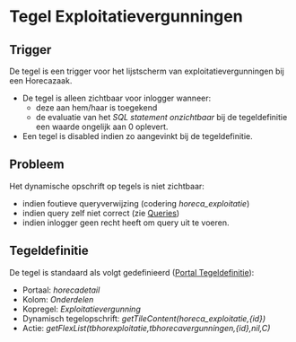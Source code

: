 # Tegel Exploitatievergunningen

## Trigger

De tegel is een trigger voor het lijstscherm van exploitatievergunningen bij een Horecazaak.

  - De tegel is alleen zichtbaar voor inlogger wanneer:
    - deze aan hem/haar is toegekend
    - de evaluatie van het *SQL statement onzichtbaar* bij de tegeldefinitie een waarde ongelijk aan 0 oplevert.
  - Een tegel is disabled indien zo aangevinkt bij de tegeldefinitie.

## Probleem

Het dynamische opschrift op tegels is niet zichtbaar:

  - indien foutieve queryverwijzing (codering *horeca_exploitatie*)
  - indien query zelf niet correct (zie [Queries](/instellen_inrichten/queries.md))
  - indien inlogger geen recht heeft om query uit te voeren.

## Tegeldefinitie

De tegel is standaard als volgt gedefinieerd ([Portal Tegeldefinitie](/instellen_inrichten/portaldefinitie/portal_tegel.md)):

  - Portaal: *horecadetail*
  - Kolom: *Onderdelen*
  - Kopregel: *Exploitatievergunning*
  - Dynamisch tegelopschrift: *getTileContent(horeca_exploitatie,{id})*
  - Actie: *getFlexList(tbhorexploitatie,tbhorecavergunningen,{id},nil,C)*

